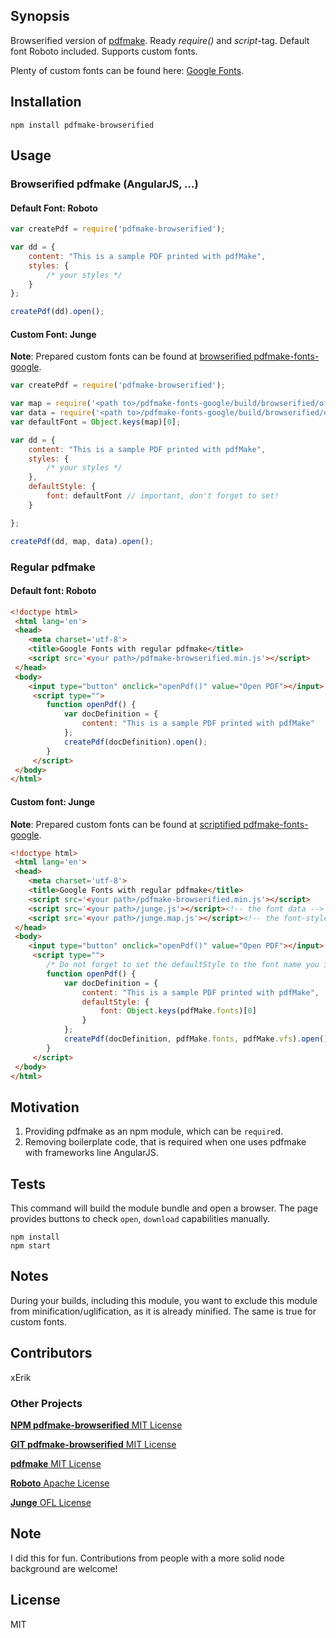 
## Synopsis

Browserified version of [pdfmake](http://pdfmake.org/). Ready *require()* and *script*-tag. Default font Roboto included. Supports custom fonts.

Plenty of custom fonts can be found here: [Google Fonts](https://github.com/xErik/pdfmake-fonts-google/tree/master/build).

## Installation
```console
npm install pdfmake-browserified
```

## Usage

### Browserified pdfmake (AngularJS, ...)

#### Default Font: Roboto

```javascript
var createPdf = require('pdfmake-browserified');

var dd = {
	content: "This is a sample PDF printed with pdfMake",
	styles: {
		/* your styles */
	}
};

createPdf(dd).open();
```

#### Custom Font: Junge

**Note**: Prepared custom fonts can be found at [browserified pdfmake-fonts-google](https://github.com/xErik/pdfmake-fonts-google/tree/master/build/browserified).

```javascript
var createPdf = require('pdfmake-browserified');

var map = require('<path to>/pdfmake-fonts-google/build/browserified/ofl/junge.map.js'); // font style mapping
var data = require('<path to>/pdfmake-fonts-google/build/browserified/ofl/junge.js'); // font data
var defaultFont = Object.keys(map)[0];

var dd = {
	content: "This is a sample PDF printed with pdfMake",
	styles: {
		/* your styles */
	},
	defaultStyle: {
		font: defaultFont // important, don't forget to set!
	}

};

createPdf(dd, map, data).open();
```

### Regular pdfmake

#### Default font: Roboto

```html
<!doctype html>
 <html lang='en'>
 <head>
 	<meta charset='utf-8'>
 	<title>Google Fonts with regular pdfmake</title>
 	<script src='<your path>/pdfmake-browserified.min.js'></script>
 </head>
 <body>
    <input type="button" onclick="openPdf()" value="Open PDF"></input>
     <script type="">
        function openPdf() {
            var docDefinition = {
                content: "This is a sample PDF printed with pdfMake"
            };
            createPdf(docDefinition).open();
        }
     </script>
 </body>
</html>

```


####  Custom font: Junge

**Note**: Prepared custom fonts can be found at [scriptified pdfmake-fonts-google](https://github.com/xErik/pdfmake-fonts-google/tree/master/build/script).

```html
<!doctype html>
 <html lang='en'>
 <head>
 	<meta charset='utf-8'>
 	<title>Google Fonts with regular pdfmake</title>
 	<script src='<your path>/pdfmake-browserified.min.js'></script>
 	<script src='<your path>/junge.js'></script><!-- the font data -->
 	<script src='<your path>/junge.map.js'></script><!-- the font-style mapping -->
 </head>
 <body>
    <input type="button" onclick="openPdf()" value="Open PDF"></input>
     <script type="">
        /* Do not forget to set the defaultStyle to the font name you included above */
        function openPdf() {
            var docDefinition = {
                content: "This is a sample PDF printed with pdfMake",
                defaultStyle: {
            		font: Object.keys(pdfMake.fonts)[0]
            	}
            };
            createPdf(docDefinition, pdfMake.fonts, pdfMake.vfs).open();
        }
     </script>
 </body>
</html>
```

## Motivation

1. Providing pdfmake as an npm module, which can be `require`d.
2. Removing boilerplate code, that is required when one uses pdfmake with frameworks line AngularJS.

## Tests

This command will build the module bundle and open a browser. The page provides buttons to check `open`, `download` capabilities manually.
```
npm install
npm start
```

## Notes

During your builds, including this module, you want to exclude this module from minification/uglification, as it is already minified. The same is true for custom fonts.

## Contributors

xErik

### Other Projects

[**NPM pdfmake-browserified** MIT License](https://www.npmjs.com/package/pdfmake-browserified)

[**GIT pdfmake-browserified** MIT License](https://github.com/xErik/pdfmake-browserified)

[**pdfmake** MIT License](http://pdfmake.org/)

[**Roboto** Apache License](https://www.google.com/fonts/specimen/Roboto)

[**Junge** OFL License](https://www.google.com/fonts/specimen/Junge)

## Note

I did this for fun. Contributions from people with a more solid node background are welcome!

## License

MIT
